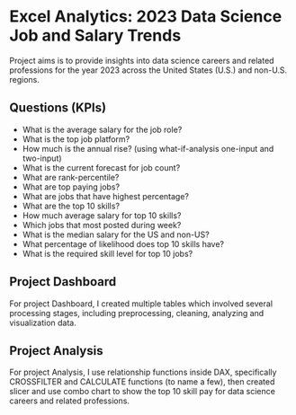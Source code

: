 # Excel Analytics: 2023 Data Science Job and Salary Trends
Project aims is to provide insights into data science careers and related professions for the year 2023 across the United States (U.S.) and non-U.S. regions.
## Questions (KPIs)
- What is the average salary for the job role?
- What is the top job platform?
- How much is the annual rise? (using what-if-analysis one-input and two-input)
- What is the current forecast for job count?
- What are rank-percentile?
- What are top paying jobs?
- What are jobs that have highest percentage?
- What are the top 10 skills?
- How much average salary for top 10 skills?
- Which jobs that most posted during week?
- What is the median salary for the US and non-US?
- What percentage of likelihood does top 10 skills have?
- What is the required skill level for top 10 jobs?
## Project Dashboard
For project Dashboard, I created multiple tables which involved several processing stages, including preprocessing, cleaning, analyzing and visualization data. 

## Project Analysis
For project Analysis, I use relationship functions inside DAX, specifically CROSSFILTER and CALCULATE functions (to name a few), then created slicer and use combo chart to show the top 10 skill pay for data science careers and related professions.
